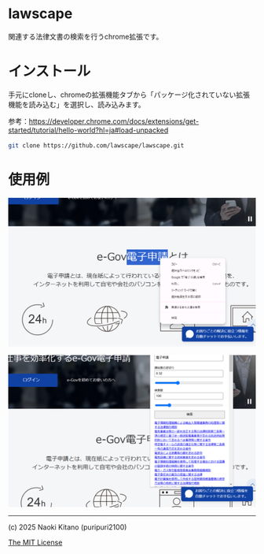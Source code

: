 # lawscape

関連する法律文書の検索を行うchrome拡張です。

# インストール

手元にcloneし、chromeの拡張機能タブから「パッケージ化されていない拡張機能を読み込む」を選択し、読み込みます。

参考：<https://developer.chrome.com/docs/extensions/get-started/tutorial/hello-world?hl=ja#load-unpacked>

```sh
git clone https://github.com/lawscape/lawscape.git
```

# 使用例

![](./example/example1.png)


![](./example/example2.png)

---

(c) 2025 Naoki Kitano (puripuri2100)

[The MIT License](https://github.com/lawscape/lawscape/blob/master/LICENSE)
